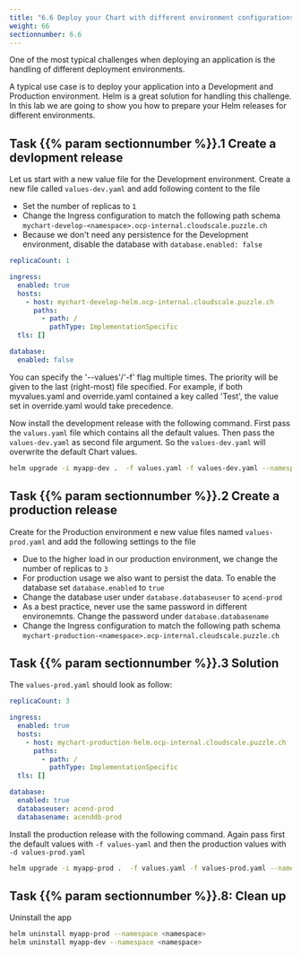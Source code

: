 ```yaml
---
title: "6.6 Deploy your Chart with different environment configurations"
weight: 66
sectionnumber: 6.6
---
```



One of the most typical challenges when deploying an application is the handling of different deployment environments.

A typical use case is to deploy your application into a Development and Production environment. Helm is a great solution for handling this challenge.
In this lab we are going to show you how to prepare your Helm releases for different environments.


## Task {{% param sectionnumber %}}.1 Create a devlopment release


Let us start with a new value file for the Development environment. Create a new file called `values-dev.yaml` and add following content to the file

* Set the number of replicas to `1`
* Change the Ingress configuration to match the following path schema `mychart-develop-<namespace>.ocp-internal.cloudscale.puzzle.ch`
* Because we don't need any persistence for the Development environment, disable the database with `database.enabled: false`


```yaml
replicaCount: 1

ingress:
  enabled: true
  hosts:
    - host: mychart-develop-helm.ocp-internal.cloudscale.puzzle.ch
      paths:
        - path: /
          pathType: ImplementationSpecific
  tls: []

database:
  enabled: false
```

You can specify the '--values'/'-f' flag multiple times. The priority will be given to the last (right-most) file specified. For example, if both myvalues.yaml and override.yaml contained a key called 'Test', the value set in override.yaml would take precedence.

Now install the development release with the following command. First pass the `values.yaml` file which contains all the default values. Then pass the `values-dev.yaml` as second file argument. So the `values-dev.yaml` will overwrite the default Chart values.

```bash
helm upgrade -i myapp-dev .  -f values.yaml -f values-dev.yaml --namespace <namespace> 
```


## Task {{% param sectionnumber %}}.2 Create a production release


Create for the Production environment e new value files named `values-prod.yaml` and add the following settings to the file


* Due to the higher load in our production environment, we change the number of replicas to `3`
* For production usage we also want to persist the data. To enable the database set `database.enabled` to `true`
* Change the database user under `database.databaseuser` to `acend-prod`
* As a best practice, never use the same password in different environemnts. Change the password under `database.databasename`
* Change the Ingress configuration to match the following path schema `mychart-production-<namespace>.ocp-internal.cloudscale.puzzle.ch`


## Task {{% param sectionnumber %}}.3 Solution

The `values-prod.yaml` should look as follow:

```yaml
replicaCount: 3

ingress:
  enabled: true
  hosts:
    - host: mychart-production-helm.ocp-internal.cloudscale.puzzle.ch
      paths:
        - path: /
          pathType: ImplementationSpecific
  tls: []

database:
  enabled: true
  databaseuser: acend-prod
  databasename: acenddb-prod
```

Install the production release with the following command. Again pass first the default values with `-f values-yaml` and then the production values with `-d values-prod.yaml`

```bash
helm upgrade -i myapp-prod .  -f values.yaml -f values-prod.yaml --namespace <namespace>
```


## Task {{% param sectionnumber %}}.8: Clean up

Uninstall the app

```bash
helm uninstall myapp-prod --namespace <namespace>
helm uninstall myapp-dev --namespace <namespace>
```
